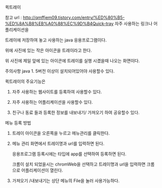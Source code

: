 퀵트레이


참고 url : http://qmffjem09.tistory.com/entry/%ED%80%B5-%ED%8A%B8%EB%A0%88%EC%9D%B4Quick-tray
자주 사용하는 링크나 어플리케이션을 

트레이에 저장하여 놓고 사용하는 java 응용프로그램이다. 



위에 사진에 있는 작은 아이콘을 트레이라고 한다. 


위 사진에  제일 앞에 있는 아이콘에 트레이를 실행 시켰을때 나오는 화면이다. 

주의사항 java 1. 5버전 이상이 설치되어있어야 사용할수 있다. 

퀵트레이의 주요기능은 

1. 자주 사용하는 웹사이트를 등록하여 사용할수 있다. 

2. 자주 사용하는 어플리케이션을 사용할수 있다. 

3. 친구나 동료 들과 등록한 정보를 내보내기/ 가져오기 하여 공유할수 있다. 



메뉴 등록 방법

1. 트레이 아이콘을 오른쪽을 누르고 메뉴관리를 클릭한다. 



2. 메뉴 관리 화면에서 트레이명과 url를 입력하면 된다. 

   응용프로그램 등록시에는 타입에 app를 선택하여 등록하면 된다. 

   크롬이 설치 되었을시는 chromWeb을 선택하고 트레이명과 url을 입력하면 크롬으로 어플리케이션이 열린다. 



3. 가져오기 /내보내기는 상단 메뉴의 File을 눌러 사용가능하다. 
